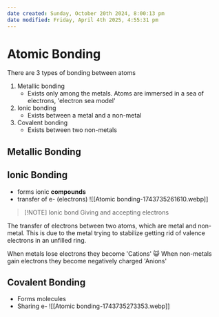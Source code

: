 ```yaml
---
date created: Sunday, October 20th 2024, 8:00:13 pm
date modified: Friday, April 4th 2025, 4:55:31 pm
---
```


# Atomic Bonding
There are 3 types of bonding between atoms
1. Metallic bonding
	- Exists only among the metals. Atoms are immersed in a sea of electrons, 'electron sea model'
2. Ionic bonding
	- Exists between a metal and a non-metal
3. Covalent bonding
	- Exists between two non-metals
## Metallic Bonding

## Ionic Bonding
- forms ionic **compounds**
- transfer of e- (electrons)
![[Atomic bonding-1743735261610.webp]]

> [!NOTE] Ionic bond
> Giving and accepting electrons

The transfer of electrons between two atoms, which are metal and non-metal.
This is due to the metal trying to stabilize getting rid of valence electrons in an unfilled ring.

When metals lose electrons they become 'Cations' 😺
When non-metals gain electrons they become negatively charged 'Anions'
## Covalent Bonding
- Forms molecules
- Sharing e-
![[Atomic bonding-1743735273353.webp]]